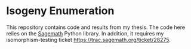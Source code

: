 # Isogeny Enumeration

This repository contains code and results from my thesis. The code here relies
on the [Sagemath](www.sagemath.org) Python library. In addition, it requires my
isomorphism-testing ticket <https://trac.sagemath.org/ticket/28275>.
